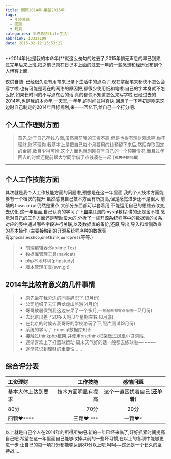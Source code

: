 ```yaml
---
title: 回顾2014年~展望2015年
tags:
  - 年终总结
  - 回顾
  - 规划
categories: 年终总结(Life生活)
abbrlink: 1331a109
date: 2015-02-12 13:53:22
---
```

**2014年(也是我的本命年)**就这么匆匆的过去了,2015年悄无声息的早已到来,过完年后来上班,把之前记录在日记本上面的过去一年的一些感想和经历发布到个人博客上面.<!-- more -->

~~仅供自勉.~~
 已经很久没有用笔来记录下生活中的点滴了.现在拿起笔来都快不怎么会写字啦.也有可能是现在的网络的原因把,都很少使用纸和笔啦.自己的字本身就不怎么好,如果长时间的不写点东西的话,真的都快不知道怎么来写字啦.已经过去的2014年,也是我的本命年,一天天,一年年,的时间过得真快,回想了一下年初是刚来这边时自己制定的2014年目标规划,来一一回忆下,给自己一个打分吧.

## 个人工作理财方面
> 首先,对于自己存钱方面,虽然目前我的工资不高,但是也得有理财观念啊,你不理财,财不理你.我基本上是把自己每个月要用的钱预留下来后,然后存取固定的金额.数目少得可怜.这个方面也就刚刚符号自己的一个预期情况,而且过年回去的时候还提前跟大学同学借了点钱凑在一起.(**`买房子的问题`**)

-------------------

## 个人工作技能方面
其次就是我个人工作技能方面的问题啦,预想是在这一年里面,我的个人技术方面能够有一个档次的提升.虽然感觉自己技术方面有所提高,但是感觉进步还不是很大.前端的`Javascript`仍然是重点,大部分东西都可以套着用,不能运用自己的思维去改变,去优化.这一年里面,自己认真的学习了下[自学IT网](http://www.zixue.it/)的mysql教程.讲的还是蛮不错,感觉对自己的工作方面还是帮助蛮大的.分析了一些开源系统程序中的数据表的关系,对应的表中通过哪些字段进行关联,以及数据库的备份,还原,导出,导入和增删改查的基本操作.(主要接触到的开源系统程序种的数据表有:`phpcms`,`ecshop`,`onethink`,`wordpress`等等.)

> - 前端编辑器:Sublime Text
> - 数据库管理工具(navicat)
> - php本地环境(phpstudy)
> - 版本管理工具(svn,git)

## 2014年比较有意义的几件事情

> - 原先坐在我旁边的同事辞职了.(3月份)
> - 公司组织了去江西龙虎山旅游(4月份)
> - 哥哥放暑假到我这边来呆了一个多月,`~~想起来都有点惭愧~~`(7月份)
> - 去北京出差了20多天吧.3个星期左右.(8月底)
> - 在北京的时候去我哥哥的学校游玩了下,照片测试(9月份)
> - 系统的学习了下mysql数据库知识
> - 接触过thinkphp框架,并使用onethink框架做过凤凰小贷网站.
> - 逐渐喜欢上了打篮球运动,周末天气好的话一般都去练球啦~~~~~~
> - 逐渐意识到理财的重要性......

## 综合评分表
| 工资理财         |     工作技能     | 感情问题  |
| :----------- | -----------: | :--: |
| 基本大体上达到要求  | 技术方面明显有提高 | 这个一直困扰着自己(**还单着**)   |
| 80分    | 70分   |  20分  |
| 四颗❤`****`     |   三颗❤ `***`  | 一颗❤`*`  |

以上就是自己个人在2014年的所得所失吧.新的一年已经来临了,好好抓紧时间提高自己吧.希望在这一年里面自己能够改掉以前的一些坏习惯,在以上的各项中能够更进一步.让自己的每一项打分都能够达到80分以上吧.呵呵~~这还是一个长久的坚持战.....